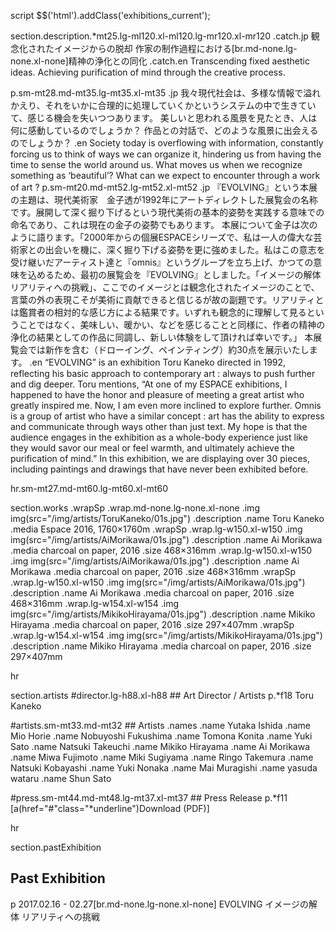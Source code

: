 script
  $$('html').addClass('exhibitions_current');

section.description.*mt25.lg-ml120.xl-ml120.lg-mr120.xl-mr120
  .catch.jp 観念化されたイメージからの脱却  作家の制作過程における[br.md-none.lg-none.xl-none]精神の浄化との同化
  .catch.en Transcending fixed aesthetic ideas.  Achieving purification of mind through the creative process.


  p.sm-mt28.md-mt35.lg-mt35.xl-mt35
    .jp 我々現代社会は、多様な情報で溢れかえり、それをいかに合理的に処理していくかというシステムの中で生きていて、感じる機会を失いつつあります。  美しいと思われる風景を見たとき、人は何に感動しているのでしょうか？  作品との対話で、どのような風景に出会えるのでしょうか？
    .en Society today is overflowing with information, constantly forcing us to think of ways we can organize it, hindering us from having the time to sense the world around us.  What moves us when we recognize something as ‘beautiful’?  What can we expect to encounter through a work of art ?
  p.sm-mt20.md-mt52.lg-mt52.xl-mt52
    .jp 『EVOLVING』という本展の主題は、現代美術家　金子透が1992年にアートディレクトした展覧会の名称です。展開して深く掘り下げるという現代美術の基本的姿勢を実践する意味での命名であり、これは現在の金子の姿勢でもあります。  本展について金子は次のように語ります。「2000年からの個展ESPACEシリーズで、私は一人の偉大な芸術家との出会いを機に、深く掘り下げる姿勢を更に強めました。私はこの意志を受け継いだアーティスト達と『omnis』というグループを立ち上げ、かつての意味を込めるため、最初の展覧会を『EVOLVING』としました。「イメージの解体　リアリティへの挑戦」、ここでのイメージとは観念化されたイメージのことで、言葉の外の表現こそが美術に貢献できると信じるが故の副題です。リアリティとは鑑賞者の相対的な感じ方による結果です。いずれも観念的に理解して見るということではなく、美味しい、暖かい、などを感じることと同様に、作者の精神の浄化の結果としての作品に同調し、新しい体験をして頂ければ幸いです。」  本展覧会では新作を含む（ドローイング、ペインティング）約30点を展示いたします。
    .en “EVOLVING” is an exhibition Toru Kaneko directed in 1992, reflecting his basic approach to contemporary art : always to push further and dig deeper.  Toru mentions, “At one of my ESPACE exhibitions, I happened to have the honor and pleasure of meeting a great artist who greatly inspired me. Now, I am even more inclined to explore further. Omnis is a group of artist who have a similar concept : art has the ability to express and communicate through ways other than just text. My hope is that the audience engages in the exhibition as a whole-body experience just like they would savor our meal or feel warmth, and ultimately achieve the purification of mind.”  In this exhibition, we are displaying over 30 pieces, including paintings and drawings that have never been exhibited before.

hr.sm-mt27.md-mt60.lg-mt60.xl-mt60

section.works
  .wrapSp
    .wrap.md-none.lg-none.xl-none
      .img
        img(src="/img/artists/ToruKaneko/01s.jpg")
      .description
        .name Toru Kaneko
        .media Espace 2016, 1760×1760m
  .wrapSp
    .wrap.lg-w150.xl-w150
      .img
        img(src="/img/artists/AiMorikawa/01s.jpg")
      .description
        .name Ai Morikawa
        .media charcoal on paper, 2016
        .size 468×316mm
    .wrap.lg-w150.xl-w150
      .img
        img(src="/img/artists/AiMorikawa/01s.jpg")
      .description
        .name Ai Morikawa
        .media charcoal on paper, 2016
        .size 468×316mm
  .wrapSp
    .wrap.lg-w150.xl-w150
      .img
        img(src="/img/artists/AiMorikawa/01s.jpg")
      .description
        .name Ai Morikawa
        .media charcoal on paper, 2016
        .size 468×316mm
    .wrap.lg-w154.xl-w154
      .img
        img(src="/img/artists/MikikoHirayama/01s.jpg")
      .description
        .name Mikiko Hirayama
        .media charcoal on paper, 2016
        .size 297×407mm
  .wrapSp
    .wrap.lg-w154.xl-w154
      .img
        img(src="/img/artists/MikikoHirayama/01s.jpg")
      .description
        .name Mikiko Hirayama
        .media charcoal on paper, 2016
        .size 297×407mm

hr

section.artists
  #director.lg-h88.xl-h88
    ## Art Director / Artists
    p.*f18 Toru Kaneko

  #artists.sm-mt33.md-mt32
    ## Artists
    .names
      .name Yutaka Ishida
      .name Mio Horie
      .name Nobuyoshi Fukushima
      .name Tomona Konita
      .name Yuki Sato
      .name Natsuki Takeuchi
      .name Mikiko Hirayama
      .name Ai Morikawa
      .name Miwa Fujimoto
      .name Miki Sugiyama
      .name Ringo Takemura
      .name Natsuki Kobayashi
      .name Yuki Nonaka
      .name Mai Muragishi
      .name yasuda wataru
      .name Shun Sato

  #press.sm-mt44.md-mt48.lg-mt37.xl-mt37
    ## Press Release
    p.*f11 [a(href="#"class="*underline")Download (PDF)]

hr

section.pastExhibition
  ## Past Exhibition
  p 2017.02.16 - 02.27[br.md-none.lg-none.xl-none] EVOLVING イメージの解体 リアリティへの挑戦
